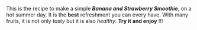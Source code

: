 This is the recipe to make a simple ***Banana and Strawberry Smoothie***, on a hot summer day. 
It is the **best** refreshment you can every have. With many fruits, it is not only *tasty* 
but it is also *healthy*. **Try it and enjoy** !!! 





